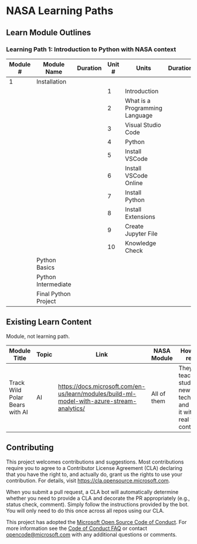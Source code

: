 # NASA Learning Paths

## Learn Module Outlines
### Learning Path 1: Introduction to Python with NASA context
| Module # | Module Name | Duration | Unit # | Units | Duration | Topic |
|----------|-------------|----------|--------|-------|----------|-------|
| 1 | Installation | | | | | |
|  |  | | 1 | Introduction | | |
|  |  | | 2 | What is a Programming Language | | |
|  |  | | 3 | Visual Studio Code | | |
|  |  | | 4 | Python | | |
|  |  | | 5 | Install VSCode | | |
|  |  | | 6 | Install VSCode Online | | |
|  |  | | 7 | Install Python | | |
|  |  | | 8 | Install Extensions | | |
|  |  | | 9 | Create Jupyter File | | |
|  |  | | 10 | Knowledge Check | | |
| | Python Basics | | | | | |
| | Python Intermediate | | | | | |
| | Final Python Project | | | | | |

## Existing Learn Content
Module, not learning path. 

| Module Title | Topic | Link | NASA Module | How they relate | 
|--------------|-------|------|-------------|-----------------|
|Track Wild Polar Bears with AI | AI | https://docs.microsoft.com/en-us/learn/modules/build-ml-model-with-azure-stream-analytics/ | All of them | They all teach students a new technology and apply it with a real world context | 


## Contributing

This project welcomes contributions and suggestions.  Most contributions require you to agree to a
Contributor License Agreement (CLA) declaring that you have the right to, and actually do, grant us
the rights to use your contribution. For details, visit https://cla.opensource.microsoft.com.

When you submit a pull request, a CLA bot will automatically determine whether you need to provide
a CLA and decorate the PR appropriately (e.g., status check, comment). Simply follow the instructions
provided by the bot. You will only need to do this once across all repos using our CLA.

This project has adopted the [Microsoft Open Source Code of Conduct](https://opensource.microsoft.com/codeofconduct/).
For more information see the [Code of Conduct FAQ](https://opensource.microsoft.com/codeofconduct/faq/) or
contact [opencode@microsoft.com](mailto:opencode@microsoft.com) with any additional questions or comments.
